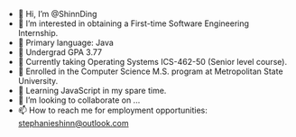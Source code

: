 - 👋 Hi, I’m @ShinnDing
- 👀 I’m interested in obtaining a First-time Software Engineering Internship.
- 🌱 Primary language: Java
- 🌱 Undergrad GPA 3.77
- 🌱 Currently taking Operating Systems ICS-462-50 (Senior level course).
- 🌱 Enrolled in the Computer Science M.S. program at Metropolitan State University.
- 🌱 Learning JavaScript in my spare time.
- 💞️ I’m looking to collaborate on ...
- 📫 How to reach me for employment opportunities:  stephanieshinn@outlook.com

<!---
ShinnDing/ShinnDing is a ✨ special ✨ repository because its `README.md` (this file) appears on your GitHub profile.
You can click the Preview link to take a look at your changes.
--->
